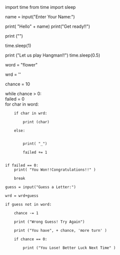 import time
from time import sleep
 
name = input("Enter Your Name:")
 
print( "Hello" + name)
print("Get ready!!")
 
print ("")
 
time.sleep(1)
 
print ("Let us play Hangman!!")
time.sleep(0.5)
 
word = "flower"
 
wrd = ''
 
chance = 10
 
while chance > 0:         
    failed = 0            
    for char in word:      
 
        if char in wrd:    
 
            print (char)   
 
        else:
     
 
            print( "_")    
 
            failed += 1   
 
 
    if failed == 0:        
        print( "You Won!!Congratulations!!" ) 
 
        break             
 
    guess = input("Guess a Letter:") 
 
    wrd = wrd+guess                    
 
    if guess not in word:  
 
        chance -= 1       
 
        print ("Wrong Guess! Try Again")
 
        print ("You have", + chance, 'more turn' )
 
        if chance == 0:           
 
            print ("You Lose! Better Luck Next Time" )

